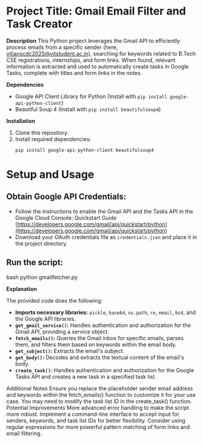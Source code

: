 # Project Title: Gmail Email Filter and Task Creator

**Description**
This Python project leverages the Gmail API to efficiently process emails from a specific sender (here, vitianscdc2025@vitstudent.ac.in), searching for keywords related to B.Tech CSE registrations, internships, and form links. When found, relevant information is extracted and used to automatically create tasks in Google Tasks, complete with titles and form links in the notes.

**Dependencies**

* Google API Client Library for Python (Install with `pip install google-api-python-client`)
* Beautiful Soup 4 (Install with `pip install beautifulsoup4`)

**Installation**

1. Clone this repository.
2. Install required dependencies: 
   ```bash
   pip install google-api-python-client beautifulsoup4

# Setup and Usage

## Obtain Google API Credentials:

* Follow the instructions to enable the Gmail API and the Tasks API in the Google Cloud Console: Quickstart Guide [https://developers.google.com/gmail/api/quickstart/python](https://developers.google.com/gmail/api/quickstart/python)
* Download your OAuth credentials file as `credentials.json` and place it in the project directory.

## Run the script:
   bash
   python gmailfetcher.py

**Explanation**

The provided code does the following:

* **Imports necessary libraries:** `pickle`, `base64`, `os.path`, `re`, `email`, `bs4`, and the Google API libraries.
* **`get_gmail_service()`:** Handles authentication and authorization for the Gmail API, providing a service object.
* **`fetch_emails()`:** Queries the Gmail inbox for specific emails, parses them, and filters them based on keywords within the email body.
* **`get_subject()`:** Extracts the email's subject.
* **`get_body()`:** Decodes and extracts the textual content of the email's body.
* **`create_task()`:** Handles authentication and authorization for the Google Tasks API and creates a new task in a specified task list.

Additional Notes
Ensure you replace the placeholder sender email address and keywords within the fetch_emails() function to customize it for your use case.
You may need to modify the task list ID in the create_task() function.
Potential Improvements
More advanced error handling to make the script more robust.
Implement a command-line interface to accept input for senders, keywords, and task list IDs for better flexibility.
Consider using regular expressions for more powerful pattern matching of form links and email filtering.
